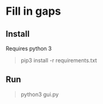 # Fill in gaps

## Install

Requires python 3
> pip3 install -r requirements.txt

## Run

> python3 gui.py
